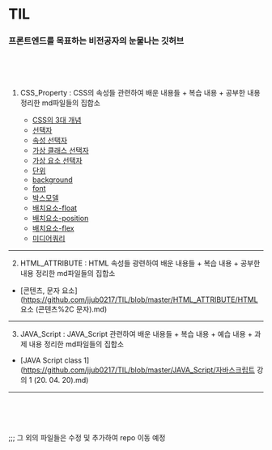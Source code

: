 # TIL

### 프론트엔드를 목표하는 비전공자의 눈물나는 깃허브

<br>

<br>

<br>

1. CSS_Property : CSS의 속성들 관련하여 배운 내용들 + 복습 내용 + 공부한 내용 정리한 md파일들의 집합소

   - [CSS의 3대 개념](https://github.com/jjub0217/TIL/blob/master/CSS_Property/CSS의_3대_개념.md)
   - [선택자](https://github.com/jjub0217/TIL/blob/master/CSS_Property/선택자.md)
   - [속성 선택자](https://github.com/jjub0217/TIL/blob/master/CSS_Property/속성_선택자.md)
   - [가상 클래스 선택자](https://github.com/jjub0217/TIL/blob/master/CSS_Property/가상_클래스_선택자.md)
   - [가상 요소 선택자](https://github.com/jjub0217/TIL/blob/master/CSS_Property/가상_요소_선택자.md)
   - [단위](https://github.com/jjub0217/TIL/blob/master/CSS_Property/단위.md)
   - [background](https://github.com/jjub0217/TIL/blob/master/CSS_Property/background.md)
   - [font](https://github.com/jjub0217/TIL/blob/master/CSS_Property/font.md)
   - [박스모델](https://github.com/jjub0217/TIL/blob/master/CSS_Property/박스모델.md)
   - [배치요소-float](https://github.com/jjub0217/TIL/blob/master/CSS_Property/배치요소-float.md)
   - [배치요소-position](https://github.com/jjub0217/TIL/blob/master/CSS_Property/배치요소-position.md)
   - [배치요소-flex](https://github.com/jjub0217/TIL/blob/master/CSS_Property/배치요소-flex.md)
   - [미디어쿼리](https://github.com/jjub0217/TIL/blob/master/CSS_Property/미디어쿼리.md)

---

2. HTML_ATTRIBUTE : HTML 속성들 광련하여 배운 내용들 + 복습 내용 + 공부한 내용 정리한 md파일들의 집합소

-  [콘텐츠, 문자 요소](https://github.com/jjub0217/TIL/blob/master/HTML_ATTRIBUTE/HTML 요소 (콘텐츠%2C 문자).md)

---

3. JAVA_Script : JAVA_Script 관련하여 배운 내용들 + 복습 내용 + 예습 내용 + 과제  내용 정리한 md파일들의 집합소

- [JAVA Script class 1](https://github.com/jjub0217/TIL/blob/master/JAVA_Script/자바스크립트 강의 1 (20. 04. 20).md) 

---

<br>

<br>

<br>





;;; 그 외의 파일들은 수정 및 추가하여 repo 이동 예정